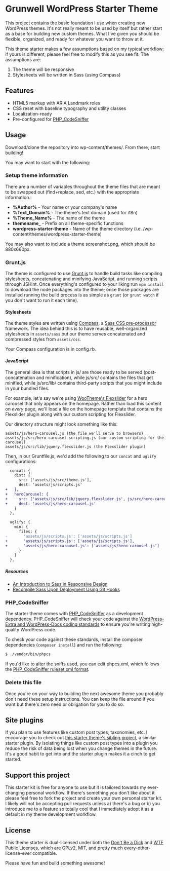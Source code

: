 # Grunwell WordPress Starter Theme

This project contains the basic foundation I use when creating new WordPress themes. It's not really meant to be used by itself but rather start as a base for building new custom themes. What I've given you should be flexible, organized, and ready for whatever you want to throw at it.

This theme starter makes a few assumptions based on my typical workflow; if yours is different, please feel free to modify this as you see fit. The assumptions are:

1. The theme will be responsive
2. Stylesheets will be written in Sass (using Compass)

## Features

* HTML5 markup with ARIA Landmark roles
* CSS reset with baseline typography and utility classes
* Localization-ready
* Pre-configured for [PHP_CodeSniffer](https://github.com/squizlabs/PHP_CodeSniffer)

## Usage

Download/clone the repository into wp-content/themes/. From there, start building!

You may want to start with the following:

### Setup theme information

There are a number of variables throughout the theme files that are meant to be swapped out (find+replace, sed, etc.) with the appropriate information.:

* **%Author%** - Your name or your company's name
* **%Text_Domain%** - The theme's text domain (used for i18n)
* **%Theme_Name%** - The name of the theme
* **themename_** - Prefix on all theme-specific functions
* **wordpress-starter-theme** - Name of the theme directory (i.e. /wp-content/themes/wordpress-starter-theme)

You may also want to include a theme screenshot.png, which should be 880x660px.

### Grunt.js

The theme is configured to use [Grunt.js](http://gruntjs.com/) to handle build tasks like compiling stylesheets, concatenating and minifying JavaScript, and running scripts through JSHint. Once everything's configured to your liking run `npm install` to download the node packages into the theme; once those packages are installed running the build process is as simple as `grunt` (or `grunt watch` if you don't want to run it each time).

#### Stylesheets

The theme styles are written using [Compass](http://compass-style.org), a [Sass CSS pre-processor](http://sass-lang.com/) framework. The idea behind this is to have reusable, well-organized stylesheets in `assets/sass` but our theme serves concatenated and compressed styles from `assets/css`.

Your Compass configuration is in config.rb.

#### JavaScript

The general idea is that scripts in js/ are those ready to be served (post-concatenation and minification), while js/src/ contains the files that get minified, while js/src/lib/ contains third-party scripts that you might include in your bundled files.

For example, let's say we're using [WooTheme's Flexslider](http://www.woothemes.com/flexslider/) for a hero carousel that only appears on the homepage. Rather than load this content on _every_ page, we'll load a file on the homepage template that contains the Flexslider plugin along with our custom scripting for Flexslider.

Our directory structure might look something like this:

```
assets/js/hero-carousel.js (the file we'll serve to browsers)
assets/js/src/hero-carousel-scripting.js (our custom scripting for the carousel)
assets/js/src/lib/jquery.flexslider.js (the Flexslider plugin)
```

Then, in our Gruntfile.js, we'd add the following to our `concat` and `uglify` configurations:

```diff
  concat: {
    dist: {
      src: ['assets/js/src/theme.js'],
      dest: 'assets/js/scripts.js'
+   },
+   heroCarousel: {
+     src: ['assets/js/src/lib/jquery.flexslider.js', js/src/hero-carousel-scripting.js'],
+     dest: 'assets/js/hero-carousel.js'
    }
  },

  uglify: {
    min: {
      files: {
-       'assets/js/scripts.js': ['assets/js/scripts.js']
+       'assets/js/scripts.js': ['assets/js/scripts.js'],
+       'assets/js/hero-carousel.js': ['assets/js/hero-carousel.js']
      }
    }
  },
```

##### Resources

* [An Introduction to Sass in Responsive Design](http://stevegrunwell.com/blog/intro-to-sass-in-responsive-design)
* [Recompile Sass Upon Deployment Using Git Hooks](https://stevegrunwell.com/blog/automatically-recompile-sass-upon-deployment-using-git-hooks/)


### PHP_CodeSniffer

The starter theme comes with [PHP_CodeSniffer](https://github.com/squizlabs/PHP_CodeSniffer) as a development dependency. PHP_CodeSniffer will check your code against the [WordPress-Extra and WordPress-Docs coding standards](https://github.com/WordPress-Coding-Standards/WordPress-Coding-Standards#standards-subsets) to ensure you're writing high-quality WordPress code.

To check your code against these standards, install the composer dependencies (`composer install`) and run the following:

```bash
$ ./vendor/bin/phpcs
```

If you'd like to alter the sniffs used, you can edit phpcs.xml, which follows the [PHP_CodeSniffer ruleset.xml format](https://github.com/squizlabs/PHP_CodeSniffer/wiki/Annotated-ruleset.xml).


### Delete this file

Once you're on your way to building the next awesome theme you probably don't need these setup instructions. You can keep the file around if you want but there's zero need or obligation for you to do so.

## Site plugins

If you plan to use features like custom post types, taxonomies, etc. I encourage you to check out [this starter theme's sibling project](https://github.com/stevegrunwell/wordpress-starter-plugin), a similar starter plugin. By isolating things like custom post types into a plugin you reduce the risk of data being lost when you change themes in the future. It's a good habit to get into and the starter plugin makes it a cinch to get started.

## Support this project

This starter kit is free for anyone to use but it is tailored towards my ever-changing personal workflow. If there's something you don't like about it please feel free to fork the project and create your own personal starter kit. I likely will not be accepting pull requests unless a) there's a bug or b) you introduce me to a feature so totally cool that I immediately adopt it as a default in my theme development workflow.

## License

This theme starter is dual-licensed under both the [Don't Be a Dick](http://www.dbad-license.org/) and [WTF](http://www.wtfpl.net/) Public Licenses, which are GPLv2, MIT, and pretty much every-other-license-ever compatible.

Please have fun and build something awesome!